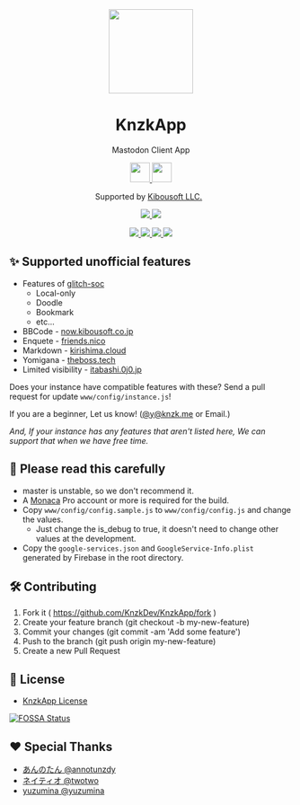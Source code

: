 <div align="center">
  <a href="https://knzk.app">
    <img src="https://user-images.githubusercontent.com/38746192/40487755-18d4ef0c-5fa0-11e8-9eae-f2d1ef936d72.png" width="150"/>
  </a>

  <h1 align="center">
    KnzkApp
  </h1>

  <p align="center">
    Mastodon Client App
  </p>

  <p align="center">
    <a href="https://play.google.com/store/apps/details?id=net.knzkdev.app&pcampaignid=MKT-Other-global-all-co-prtnr-py-PartBadge-Mar2515-1">
      <img src="https://user-images.githubusercontent.com/38746192/45055684-84f07180-b0cb-11e8-9b18-08c2b4fd1428.png" height="35px"/>
    </a>
    <a href="https://itunes.apple.com/jp/app/knzkapp/id1296825434">
      <img src="https://user-images.githubusercontent.com/38746192/45055359-866d6a00-b0ca-11e8-8c49-b5a6dae8833b.png" height="35px"/>
    </a>
  </p>

  <p align="center">
    Supported by <a href="http://kibousoft.co.jp/">Kibousoft LLC.</a>
  </p>

  <p>
    <a href="https://dev.azure.com/knzkdev/KnzkApp/_build/latest?definitionId=4?branchName=master">
      <img src="https://img.shields.io/azure-devops/build/knzkdev/KnzkApp/4/master.svg?style=flat-square&logo=azuredevops"/>
    </a>
    <a href="https://app.fossa.io/projects/git%2Bgithub.com%2Fknzkdev%2FKnzkApp?ref=badge_small" alt="FOSSA Status">
      <img src="https://app.fossa.io/api/projects/git%2Bgithub.com%2Fknzkdev%2FKnzkApp.svg?type=small"/>
    </a>
  </p>

  <p align="center">
    <a href="http://makeapullrequest.com">
      <img src="https://cdn.rawgit.com/yuzulabo/45c2e5726eeaa96083d837f20a05dfc9/raw/67f43e6c156e1ec112cf217198f42549bdb32a0f/PRs-welcome.svg"/>
    </a>
    <a href="https://discord.gg/5teHfRK">
      <img src="https://img.shields.io/discord/354197196142280705.svg?style=for-the-badge&logo=discord&colorB=7289DA"/>
    </a>
    <a href="https://github.com/prettier/prettier">
      <img src="https://cdn.rawgit.com/yuzulabo/45c2e5726eeaa96083d837f20a05dfc9/raw/67f43e6c156e1ec112cf217198f42549bdb32a0f/code_style-prettier.svg"/>
    </a>
    <a href="https://github.com/KnzkDev/KnzkApp/blob/master/LICENSE.md">
      <img src="https://cdn.rawgit.com/yuzulabo/45c2e5726eeaa96083d837f20a05dfc9/raw/67f43e6c156e1ec112cf217198f42549bdb32a0f/license-knzkapp.svg"/>
    </a>
  </p>
</div>

## ✨ Supported unofficial features

- Features of [glitch-soc](https://github.com/glitch-soc/mastodon)
  - Local-only
  - Doodle
  - Bookmark
  - etc...
- BBCode - [now.kibousoft.co.jp](https://now.kibousoft.co.jp)
- Enquete - [friends.nico](https://friends.nico)
- Markdown - [kirishima.cloud](https://kirishima.cloud)
- Yomigana - [theboss.tech](https://theboss.tech)
- Limited visibility - [itabashi.0j0.jp](https://itabashi.0j0.jp)

Does your instance have compatible features with these?
Send a pull request for update `www/config/instance.js`!

If you are a beginner, Let us know! ([@y@knzk.me](https://knzk.me/@y) or Email.)

_And, If your instance has any features that aren't listed here, We can support that when we have free time._

## 📢 Please read this carefully

- master is unstable, so we don't recommend it.
- A [Monaca](https://monaca.io) Pro account or more is required for the build.
- Copy `www/config/config.sample.js` to `www/config/config.js` and change the values.
  - Just change the is_debug to true, it doesn't need to change other values at the development.
- Copy the `google-services.json` and `GoogleService-Info.plist` generated by Firebase in the root directory.

## 🛠️ Contributing

1. Fork it ( https://github.com/KnzkDev/KnzkApp/fork )
2. Create your feature branch (git checkout -b my-new-feature)
3. Commit your changes (git commit -am 'Add some feature')
4. Push to the branch (git push origin my-new-feature)
5. Create a new Pull Request

## 📜 License

- [KnzkApp License](https://github.com/KnzkDev/KnzkApp/blob/master/LICENSE.md)

[![FOSSA Status](https://app.fossa.io/api/projects/git%2Bgithub.com%2Fknzkdev%2FKnzkApp.svg?type=large)](https://app.fossa.io/projects/git%2Bgithub.com%2Fknzkdev%2FKnzkApp?ref=badge_large)

## ❤️ Special Thanks

- [あんのたん @annotunzdy](https://knzk.me/@annotunzdy)
- [ネイティオ @twotwo](https://knzk.me/@twotwo)
- [yuzumina @yuzumina](https://knzk.me/@yuzumina)
